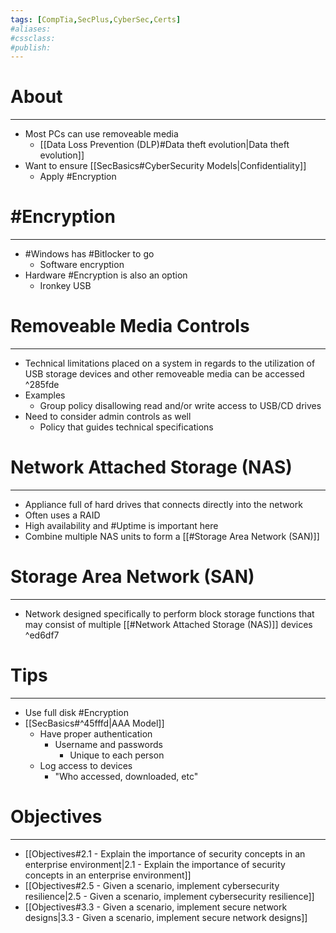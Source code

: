 ```yaml
---
tags: [CompTia,SecPlus,CyberSec,Certs]
#aliases:
#cssclass:
#publish:
---
```


# About
---
- Most PCs can use removeable media
	- [[Data Loss Prevention (DLP)#Data theft evolution|Data theft evolution]]
- Want to ensure [[SecBasics#CyberSecurity Models|Confidentiality]]
	- Apply #Encryption

# #Encryption
---
- #Windows has #Bitlocker to go
	- Software encryption
- Hardware #Encryption is also an option
	- Ironkey USB

# Removeable Media Controls
---
- Technical limitations placed on a system in regards to the utilization of USB storage devices and other removeable media can be accessed ^285fde
- Examples
	- Group policy disallowing read and/or write access to USB/CD drives
- Need to consider admin controls as well
	- Policy that guides technical specifications

# Network Attached Storage (NAS)
---
- Appliance full of hard drives that connects directly into the network
- Often uses a RAID
- High availability and #Uptime is important here
- Combine multiple NAS units to form a [[#Storage Area Network (SAN)]]

# Storage Area Network (SAN)
---
- Network designed specifically to perform block storage functions that may consist of multiple [[#Network Attached Storage (NAS)]] devices ^ed6df7

# Tips
---
- Use full disk #Encryption
-  [[SecBasics#^45fffd|AAA Model]]
	- Have proper authentication
		- Username and passwords
			- Unique to each person
	- Log access to devices
		- "Who accessed, downloaded, etc"

# Objectives
---
- [[Objectives#2.1 - Explain the importance of security concepts in an enterprise environment|2.1 - Explain the importance of security concepts in an enterprise environment]]
- [[Objectives#2.5 - Given a scenario, implement cybersecurity resilience|2.5 - Given a scenario, implement cybersecurity resilience]]
- [[Objectives#3.3 - Given a scenario, implement secure network designs|3.3 - Given a scenario, implement secure network designs]]